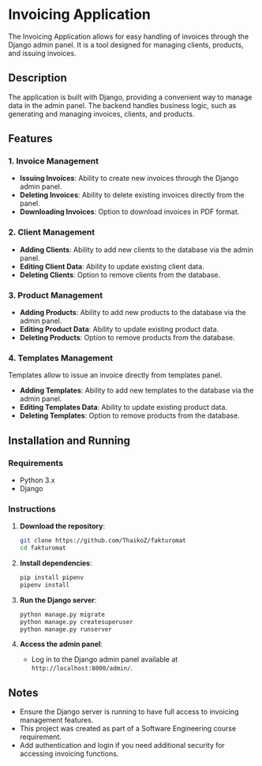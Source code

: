 # Invoicing Application

The Invoicing Application allows for easy handling of invoices through the Django admin panel. It is a tool designed for managing clients, products, and issuing invoices.

## Description

The application is built with Django, providing a convenient way to manage data in the admin panel. The backend handles business logic, such as generating and managing invoices, clients, and products.

## Features

### 1. Invoice Management

- **Issuing Invoices**: Ability to create new invoices through the Django admin panel.
- **Deleting Invoices**: Ability to delete existing invoices directly from the panel.
- **Downloading Invoices**: Option to download invoices in PDF format.

### 2. Client Management

- **Adding Clients**: Ability to add new clients to the database via the admin panel.
- **Editing Client Data**: Ability to update existing client data.
- **Deleting Clients**: Option to remove clients from the database.

### 3. Product Management

- **Adding Products**: Ability to add new products to the database via the admin panel.
- **Editing Product Data**: Ability to update existing product data.
- **Deleting Products**: Option to remove products from the database.

### 4. Templates Management
Templates allow to issue an invoice directly from templates panel.

- **Adding Templates**: Ability to add new templates to the database via the admin panel.
- **Editing Templates Data**: Ability to update existing product data.
- **Deleting Templates**: Option to remove products from the database.

## Installation and Running

### Requirements

- Python 3.x
- Django

### Instructions

1. **Download the repository**:

   ```bash
   git clone https://github.com/ThaikoZ/fakturomat
   cd fakturomat
   ```

2. **Install dependencies**:

   ```bash
   pip install pipenv
   pipenv install
   ```

3. **Run the Django server**:

   ```bash
   python manage.py migrate
   python manage.py createsuperuser  
   python manage.py runserver
   ```

4. **Access the admin panel**:

   - Log in to the Django admin panel available at `http://localhost:8000/admin/`.

## Notes

- Ensure the Django server is running to have full access to invoicing management features.
- This project was created as part of a Software Engineering course requirement.
- Add authentication and login if you need additional security for accessing invoicing functions.
